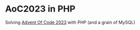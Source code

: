 # AoC2023 in PHP
Solving [Advent Of Code 2023](https://adventofcode.com) with PHP (and a grain of MySQL)
